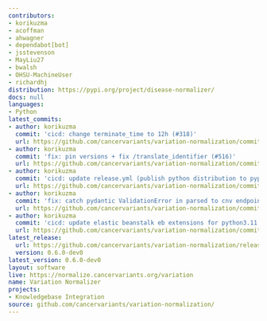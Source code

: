 ```yaml
---
contributors:
- korikuzma
- acoffman
- ahwagner
- dependabot[bot]
- jsstevenson
- MayLiu27
- bwalsh
- OHSU-MachineUser
- richardhj
distribution: https://pypi.org/project/disease-normalizer/
docs: null
languages:
- Python
latest_commits:
- author: korikuzma
  commit: 'cicd: change terminate_time to 12h (#318)'
  url: https://github.com/cancervariants/variation-normalization/commit/dda730e62fda4812410d56f5e2d4c2ab3af4aff4
- author: korikuzma
  commit: 'fix: pin versions + fix /translate_identifier (#516)'
  url: https://github.com/cancervariants/variation-normalization/commit/3b9dd0b7929b0e767cfde30ac3fcbef7ec3af0c0
- author: korikuzma
  commit: 'cicd: update release.yml (publish python distribution to pypi) (#513)'
  url: https://github.com/cancervariants/variation-normalization/commit/a640fd434c7e6595f22d0d72b7c9d498f59992d1
- author: korikuzma
  commit: 'fix: catch pydantic ValidationError in parsed to cnv endpoints'
  url: https://github.com/cancervariants/variation-normalization/commit/9dc85b238b430de24688cd53736298f50bec1f27
- author: korikuzma
  commit: 'cicd: update elastic beanstalk eb extensions for python3.11 + p7zip'
  url: https://github.com/cancervariants/variation-normalization/commit/2cca94d710ddff10281843736d8f7fcd81ef927c
latest_release:
  url: https://github.com/cancervariants/variation-normalization/releases/tag/0.6.0-dev0
  version: 0.6.0-dev0
latest_version: 0.6.0-dev0
layout: software
live: https://normalize.cancervariants.org/variation
name: Variation Normalizer
projects:
- Knowledgebase Integration
source: github.com/cancervariants/variation-normalization/
---
```


